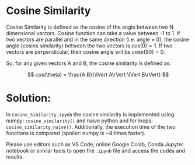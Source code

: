 # Cosine Similarity

Cosine Similarity is defined as the cosine of the angle between two N dimensional vectors. Cosine function can take a value between -1 to 1. If two vectors are parallel and in the same direction (i.e. angle = 0), the cosine angle (cosine similarity) between the two vectors is $cos(0) = 1$. If two vectors are perpendicular, their cosine angle will be $cose(90) = 0$. 

So, for any given vectors A and B, the cosine similarity is defined as:

$$
    cos(\theta) = \frac{A.B}{\lVert A\rVert  \lVert B\rVert}
$$

# Solution:
In `Cosine_Similarity.ipynb` the cosine similarity is implemented using numpy: `cosine_similarity()` and naive python and for loops: `cosine_similarity_naive()`. Additionally, the execution time of the two functions is compared (spoiler: numpy is ~4 times faster). 

Please use editors such as VS Code, online Google Colab, Conda Jupyter notebook or similar tools to open the `.ipynb` file and access the codes and results.